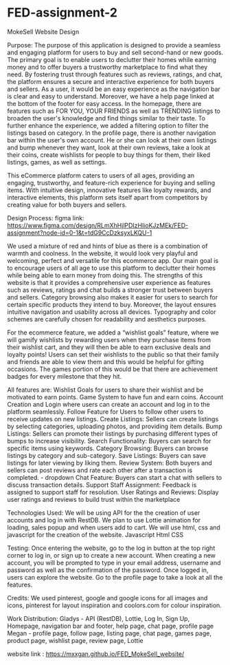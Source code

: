 # FED-assignment-2
MokeSell Website Design

Purpose:
The purpose of this application is designed to provide a seamless and engaging platform for users to buy and sell second-hand or new goods. The primary goal is to enable users to declutter their homes while earning money and to offer buyers a trustworthy marketplace to find what they need. By fostering trust through features such as reviews, ratings, and chat, the platform ensures a secure and interactive experience for both buyers and sellers.
As a user, it would be an easy experience as the navigation bar is clear and easy to understand. Moreover, we have a help page linked at the bottom of the footer for easy access. In the homepage, there are features such as FOR YOU, YOUR FRIENDS as well as TRENDING listings to broaden the user's knowledge and find things similar to their taste. To further enhance the experience, we added a filtering option to filter the listings based on category. In the profile page, there is another navigation bar within the user's own account. He or she can look at their own listings and bump whenever they want,  look at their own reviews, take a look at their coins, create wishlists for people to buy things for them, their liked listings, games, as well as settings. 

This eCommerce platform caters to users of all ages, providing an engaging, trustworthy, and feature-rich experience for buying and selling items. With intuitive design, innovative features like loyalty rewards, and interactive elements, this platform sets itself apart from competitors by creating value for both buyers and sellers.

Design Process:
figma link: https://www.figma.com/design/RLmXhHjlPDIzHlioKJzMEk/FED-assignment?node-id=0-1&t=tdG9CcDzksyxLKQU-1 

We used a mixture of red and hints of blue as there is a combination of warmth and coolness. In the website, it would look very playful and welcoming, perfect and versatile for this ecommerce app. Our main goal is to encourage users of all age to use this platform to declutter their homes while being able to earn money from doing this. The strengths of this website is that it provides a comprehensive user experience as features such as reviews, ratings and chat builds a stronger trust between buyers and sellers. Category browsing also makes it easier for users to search for certain specific products they intend to buy. Moreover, the layout ensures intuitive navigation and usability across all devices. Typography and color schemes are carefully chosen for readability and aesthetics purposes. 

For the ecommerce feature, we added a “wishlist goals” feature, where we will gamify wishlists by rewarding users when they purchase items from their wishlist cart, and they will then be able to earn exclusive deals and loyalty points! Users can set their wishlists to the public so that their family and friends are able to view them and this would be helpful for gifting occasions. The games portion of this would be that there are achievement badges for every milestone that they hit.

All features are:
Wishlist Goals for users to share their wishlist and be motivated to earn points.
Game System to have fun and earn coins.
Account Creation and Login where users can create an account and log in to the platform seamlessly.
Follow Feature for Users to follow other users to receive updates on new listings. 
Create Listings: Sellers can create listings by selecting categories, uploading photos, and providing item details. 
Bump Listings: Sellers can promote their listings by purchasing different types of bumps to increase visibility. 
Search Functionality: Buyers can search for specific items using keywords.
Category Browsing: Buyers can browse listings by category and sub-category. 
Save Listings: Buyers can save listings for later viewing by liking them. 
Review System: Both buyers and sellers can post reviews and rate each other after a transaction is completed. - dropdown 
Chat Feature: Buyers can start a chat with sellers to discuss transaction details. 
Support Staff Assignment: Feedback is assigned to support staff for resolution. 
User Ratings and Reviews: Display user ratings and reviews to build trust within the marketplace 

Technologies Used:
We will be using API for the the creation of user accounts and log in with RestDB. We plan to use Lottie animation for loading, sales popup and when users add to cart. We will use html, css and javascript for the creation of the website.
Javascript
Html
CSS

Testing:
Once entering the website, go to the log in button at the top right corner to log in, or sign up to create a new account. 
When creating a new account, you will be prompted to type in your email address, username and password as well as the confirmation of the password. 
Once logged in, users can explore the website.
Go to the profile page to take a look at all the features. 

Credits:
We used pinterest, google and google icons for all images and icons, pinterest for layout inspiration and coolors.com for colour inspiration.

Work Distribution:
Gladys - API (RestDB), Lottie, Log In, Sign Up, Homepage, navigation bar and footer, help page, chat page, profile page 
Megan - profile page, follow page, listing page, chat page, games page, product page, wishlist page, review page, Lottie

website link :
https://mxxgan.github.io/FED_MokeSell_website/




